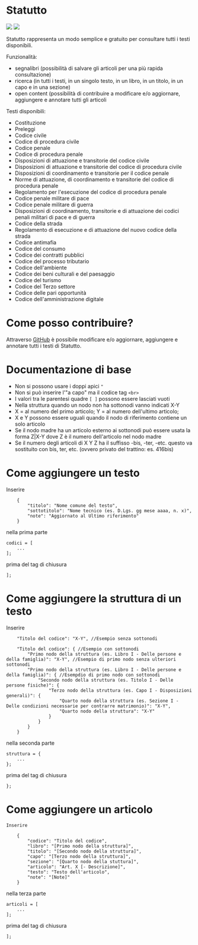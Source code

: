 # Statutto

<a href="https://apps.apple.com/it/app/id1502551398"><img src="https://lh3.googleusercontent.com/8mbGc4gAuQw8A0VvCG1VoF3Vk9IEno0Z0p4c0mUhew5qPwe3VMvhl_dgQGlQGNe5NgXAgWataVtTgVxRdg=w130"></a> <a href="https://play.google.com/store/apps/details?id=it.duepuntotre.statutto"><img src="https://lh3.googleusercontent.com/mxdkR4YgDDXlXWEY26d3PPQevzEPmK7zHQeoLezE-6NUCKtXi7k6R0MZbXW20bAdyEEfwDVoi29R1SNZew=w130"></a>

Statutto rappresenta un modo semplice e gratuito per consultare tutti i testi disponibili.

Funzionalità:
* segnalibri (possibilità di salvare gli articoli per una più rapida consultazione)
* ricerca (in tutti i testi, in un singolo testo, in un libro, in un titolo, in un capo e in una sezione)
* open content (possibilità di contribuire a modificare e/o aggiornare, aggiungere e annotare tutti gli articoli


Testi disponibili:
* Costituzione
* Preleggi
* Codice civile
* Codice di procedura civile
* Codice penale
* Codice di procedura penale
* Disposizioni di attuazione e transitorie del codice civile
* Disposizioni di attuazione e transitorie del codice di procedura civile
* Disposizioni di coordinamento e transitorie per il codice penale
* Norme di attuazione, di coordinamento e transitorie del codice di procedura penale
* Regolamento per l'esecuzione del codice di procedura penale
* Codice penale militare di pace
* Codice penale militare di guerra
* Disposizioni di coordinamento, transitorie e di attuazione dei codici penali militari di pace e di guerra
* Codice della strada
* Regolamento di esecuzione e di attuazione del nuovo codice della strada
* Codice antimafia
* Codice del consumo
* Codice dei contratti pubblici
* Codice del processo tributario
* Codice dell'ambiente
* Codice dei beni culturali e del paesaggio
* Codice del turismo
* Codice del Terzo settore
* Codice delle pari opportunità
* Codice dell'amministrazione digitale

# Come posso contribuire?

Attraverso [GitHub](https://guides.github.com/activities/hello-world) è possibile modificare e/o aggiornare, aggiungere e annotare tutti i testi di Statutto. 

# Documentazione di base

* Non si possono usare i doppi apici ```"```
* Non si può inserire l'"a capo" ma il codice tag ```<br>```
* I valori tra le parentesi quadre ```[ ]``` possono essere lasciati vuoti
* Nella struttura quando un nodo non ha sottonodi vanno indicati X-Y
* X = al numero del primo articolo; Y = al numero dell'ultimo articolo;
* X e Y possono essere uguali quando il nodo di riferimento contiene un solo articolo
* Se il nodo madre ha un articolo esterno ai sottonodi può essere usata la forma Z|X-Y dove Z è il numero dell'articolo nel nodo madre
* Se il numero degli articoli di X Y Z ha il suffisso -bis, -ter, -etc. questo va sostituito con bis, ter, etc. (ovvero privato del trattino: es. 416bis)

# Come aggiungere un testo

Inserire
```
	{
		"titolo": "Nome comune del testo",
		"sottotitolo": "Nome tecnico (es. D.Lgs. gg mese aaaa, n. x)",
		"note": "Aggiornato al Ultimo riferimento"
	}
```
nella prima parte
```
codici = [
	...
];
```
prima del tag di chiusura
```
];
```

# Come aggiungere la struttura di un testo

Inserire
```
	"Titolo del codice": "X-Y", //Esempio senza sottonodi

	"Titolo del codice": { //Esempio con sottonodi
		"Primo nodo della struttura (es. Libro I - Delle persone e della famiglia)": "X-Y", //Esempio di primo nodo senza ulteriori sottonodi
		"Primo nodo della struttura (es. Libro I - Delle persone e della famiglia)": { //Esempdio di primo nodo con sottonodi
			"Secondo nodo della struttura (es. Titolo I - Delle persone fisiche)": {
				"Terzo nodo della struttura (es. Capo I - Disposizioni generali)": {
					"Quarto nodo della struttura (es. Sezione I - Delle condizioni necessarie per contrarre matrimonio)": "X-Y",
					"Quarto nodo della struttura": "X-Y"
				}
			}
		}
	}
```
nella seconda parte
```
struttura = {
	...
};
```
prima del tag di chiusura
```
};
```

# Come aggiungere un articolo

```
Inserire

	{
		"codice": "Titolo del codice",
		"libro": "[Primo nodo della struttura]",
		"titolo": "[Secondo nodo della struttura]",
		"capo": "[Terzo nodo della struttura]",
		"sezione": "[Quarto nodo della stuttura]",
		"articolo": "Art. X [- Descrizione]",
		"testo": "Testo dell'articolo",
		"note": "[Note]"
	}
```
nella terza parte
```
articoli = [
	...
];
```
prima del tag di chiusura
```
];
```
